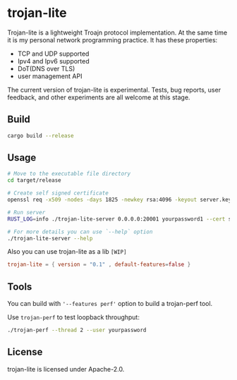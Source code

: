 # trojan-lite

Trojan-lite is a lightweight Troajn protocol implementation. At the same time it is my personal network programming practice. It has these properties:

- TCP and UDP supported
- Ipv4 and Ipv6 supported
- DoT(DNS over TLS)
- user management API

The current version of trojan-lite is experimental. Tests, bug reports, user feedback, and other experiments are all welcome at this stage.

## Build

```bash
cargo build --release
```

## Usage

```bash
# Move to the executable file directory
cd target/release

# Create self signed certificate
openssl req -x509 -nodes -days 1825 -newkey rsa:4096 -keyout server.key -out server.crt

# Run server
RUST_LOG=info ./trojan-lite-server 0.0.0.0:20001 yourpassword1 --cert server.crt --key server.key --threads 4

# For more details you can use `--help` option
./trojan-lite-server --help
```

Also you can use trojan-lite as a lib `[WIP]`

```toml
trojan-lite = { version = "0.1" , default-features=false }
```

## Tools

You can build with `'--features perf'` option to build a trojan-perf tool.

Use `trojan-perf` to test loopback throughput:

```bash
./trojan-perf --thread 2 --user yourpassword
```

## License

trojan-lite is licensed under Apache-2.0.

